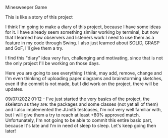 Minesweeper Game

This is like a story of this project

I think I'm going to make a diary of this project, because I have some ideas for it. I have already seem something similar working by terminal, but now that I learned how observers and listeners work I need to use them as a feature in my code through Swing. I also just learned about SOLID, GRASP and GoF, I'll give them a try.

I find this "diary" idea very fun, challenging and motivating, since that is not the only project I'll be working on those days.

Here you are going to see everything I think, may add, remove, change and I'm even thinking of uploading paper diagrams and brainstorming sketches, even if the commit is not made, but I did work on the project, there will be updates.

09/07/2022 01:12 - I've just started the very basics of the project, the skeleton as they are: the packages and some classes (not yet all of them) and I also implemented the JUnit5 testcases, I'm not very well familiar with, but I will give them a try to reach at least +80% approved match. Unfortunately, I'm not going to be able to commit this entire basic part, because It's late and I'm in need of sleep to sleep. Let's keep going then later!
